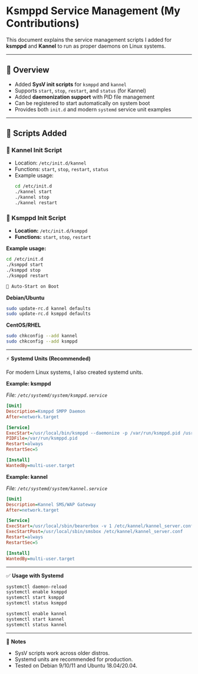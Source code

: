 # Ksmppd Service Management (My Contributions)

This document explains the service management scripts I added for **ksmppd** and **Kannel** to run as proper daemons on Linux systems.

---

## 🚀 Overview

- Added **SysV init scripts** for `ksmppd` and `kannel`
- Supports `start`, `stop`, `restart`, and `status` (for Kannel)
- Added **daemonization support** with PID file management
- Can be registered to start automatically on system boot
- Provides both `init.d` and modern `systemd` service unit examples

---

## 📂 Scripts Added

### 🔹 Kannel Init Script
- Location: `/etc/init.d/kannel`
- Functions: `start`, `stop`, `restart`, `status`
- Example usage:
  ```bash
  cd /etc/init.d
  ./kannel start
  ./kannel stop
  ./kannel restart

### 🔹 Ksmppd Init Script

- **Location:** `/etc/init.d/ksmppd`  
- **Functions:** `start`, `stop`, `restart`  

**Example usage:**
```bash
cd /etc/init.d
./ksmppd start
./ksmppd stop
./ksmppd restart

🔄 Auto-Start on Boot  
```
**Debian/Ubuntu**  
```bash
sudo update-rc.d kannel defaults
sudo update-rc.d ksmppd defaults
```

**CentOS/RHEL**  
```bash
sudo chkconfig --add kannel
sudo chkconfig --add ksmppd
```

---

⚡ **Systemd Units (Recommended)**  

For modern Linux systems, I also created systemd units.  

**Example: ksmppd**  

_File: `/etc/systemd/system/ksmppd.service`_  

```ini
[Unit]
Description=Ksmppd SMPP Daemon
After=network.target

[Service]
ExecStart=/usr/local/bin/ksmppd --daemonize -p /var/run/ksmppd.pid /usr/local/src/ksmppd/ksmppd.conf
PIDFile=/var/run/ksmppd.pid
Restart=always
RestartSec=5

[Install]
WantedBy=multi-user.target
```

**Example: kannel**  

_File: `/etc/systemd/system/kannel.service`_  

```ini
[Unit]
Description=Kannel SMS/WAP Gateway
After=network.target

[Service]
ExecStart=/usr/local/sbin/bearerbox -v 1 /etc/kannel/kannel_server.conf
ExecStartPost=/usr/local/sbin/smsbox /etc/kannel/kannel_server.conf
Restart=always
RestartSec=5

[Install]
WantedBy=multi-user.target
```

---

✅ **Usage with Systemd**  

```bash
systemctl daemon-reload
systemctl enable ksmppd
systemctl start ksmppd
systemctl status ksmppd

systemctl enable kannel
systemctl start kannel
systemctl status kannel
```

---

📝 **Notes**  
- SysV scripts work across older distros.  
- Systemd units are recommended for production.  
- Tested on Debian 9/10/11 and Ubuntu 18.04/20.04.  
